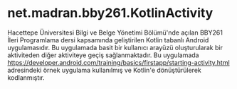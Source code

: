 # net.madran.bby261.KotlinActivity
Hacettepe Üniversitesi Bilgi ve Belge Yönetimi Bölümü'nde açılan BBY261 İleri Programlama dersi kapsamında geliştirilen Kotlin tabanlı Android uygulamasıdır. Bu uygulamada basit bir kullanıcı arayüzü oluşturularak bir aktiviteden diğer aktiviteye geçiş sağlanmaktadır. Bu uygulamada https://developer.android.com/training/basics/firstapp/starting-activity.html adresindeki örnek uygulama kullanılmış ve Kotlin'e dönüştürülerek kodlanmıştır.
